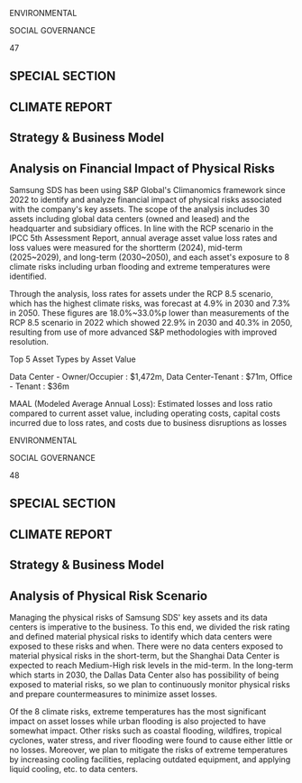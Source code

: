 ENVIRONMENTAL

SOCIAL GOVERNANCE

47

## **SPECIAL SECTION**

## **CLIMATE REPORT**

## **Strategy & Business Model**

## **Analysis on Financial Impact of Physical Risks**

Samsung SDS has been using S&P Global's Climanomics framework since 2022 to identify and analyze financial impact of physical risks associated with the company's key assets. The scope of the analysis includes 30 assets including global data centers (owned and leased) and the headquarter and subsidiary offices. In line with the RCP scenario in the IPCC 5th Assessment Report, annual average asset value loss rates and loss values were measured for the shortterm (2024), mid-term (2025~2029), and long-term (2030~2050), and each asset's exposure to 8 climate risks including urban flooding and extreme temperatures were identified.

Through the analysis, loss rates for assets under the RCP 8.5 scenario, which has the highest climate risks, was forecast at 4.9% in 2030 and 7.3% in 2050. These figures are 18.0%~33.0%p lower than measurements of the RCP 8.5 scenario in 2022 which showed 22.9% in 2030 and 40.3% in 2050, resulting from use of more advanced S&P methodologies with improved resolution.

Top 5 Asset Types by Asset Value

Data Center - Owner/Occupier : $1,472m, Data Center-Tenant : $71m, Office - Tenant : $36m

MAAL (Modeled Average Annual Loss): Estimated losses and loss ratio compared to current asset value, including operating costs, capital costs incurred due to loss rates, and costs due to business disruptions as losses

ENVIRONMENTAL

SOCIAL GOVERNANCE

48

## **SPECIAL SECTION**

## **CLIMATE REPORT**

## **Strategy & Business Model**

## **Analysis of Physical Risk Scenario**

Managing the physical risks of Samsung SDS' key assets and its data centers is imperative to the business. To this end, we divided the risk rating and defined material physical risks to identify which data centers were exposed to these risks and when. There were no data centers exposed to material physical risks in the short-term, but the Shanghai Data Center is expected to reach Medium-High risk levels in the mid-term. In the long-term which starts in 2030, the Dallas Data Center also has possibility of being exposed to material risks, so we plan to continuously monitor physical risks and prepare countermeasures to minimize asset losses.

Of the 8 climate risks, extreme temperatures has the most significant impact on asset losses while urban flooding is also projected to have somewhat impact. Other risks such as coastal flooding, wildfires, tropical cyclones, water stress, and river flooding were found to cause either little or no losses. Moreover, we plan to mitigate the risks of extreme temperatures by increasing cooling facilities, replacing outdated equipment, and applying liquid cooling, etc. to data centers.